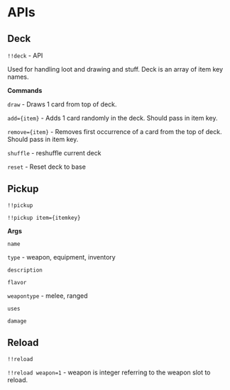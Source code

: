 # APIs #


## Deck ##


`!!deck` - API

Used for handling loot and drawing and stuff. Deck is an array of item key names.


**Commands**

`draw` - Draws 1 card from top of deck.


`add={item}` - Adds 1 card randomly in the deck. Should pass in item key.

`remove={item}` - Removes first occurrence of a card from the top of deck. Should pass in item key.

`shuffle` - reshuffle current deck

`reset` - Reset deck to base



## Pickup ##

`!!pickup`

`!!pickup item={itemkey}`

**Args**

`name`

`type` - weapon, equipment, inventory

`description`

`flavor`

`weapontype` - melee, ranged

`uses`

`damage`




## Reload ##

`!!reload`

`!!reload weapon=1` - weapon is integer referring to the weapon slot to reload.